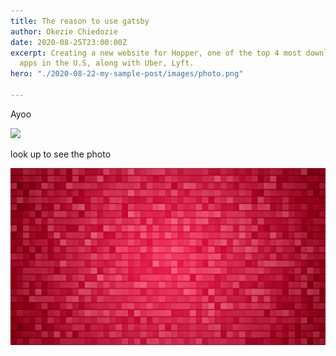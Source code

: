 ```yaml
---
title: The reason to use gatsby
author: Okezie Chiedozie
date: 2020-08-25T23:00:00Z
excerpt: Creating a new website for Hopper, one of the top 4 most downloaded travel
  apps in the U.S, along with Uber, Lyft.
hero: "./2020-08-22-my-sample-post/images/photo.png"

---
```

Ayoo

![](/static/vlcsnap-2020-05-01-08h53m24s527.png)

look up to see the photo

<div class="Image__Medium"> <img src="./images/photo.png" alt="alt text for medium image" /> </div>
